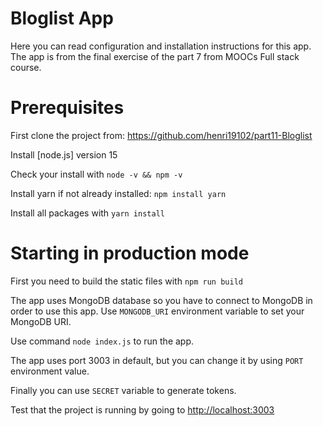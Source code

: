 # Bloglist App

Here you can read configuration and installation instructions for this app. The app is from the final exercise of the part 7 from MOOCs Full stack course.

# Prerequisites

First clone the project from: https://github.com/henri19102/part11-Bloglist

Install [node.js] version 15

Check your install with `node -v && npm -v`

Install yarn if not already installed: `npm install yarn`

Install all packages with `yarn install`

# Starting in production mode

First you need to build the static files with `npm run build`

The app uses MongoDB database so you have to connect to MongoDB in order to use this app. Use `MONGODB_URI` environment variable to set your MongoDB URI.

Use command `node index.js` to run the app.

The app uses port 3003 in default, but you can change it by using `PORT` environment value.

Finally you can use `SECRET` variable to generate tokens.

Test that the project is running by going to <http://localhost:3003>



